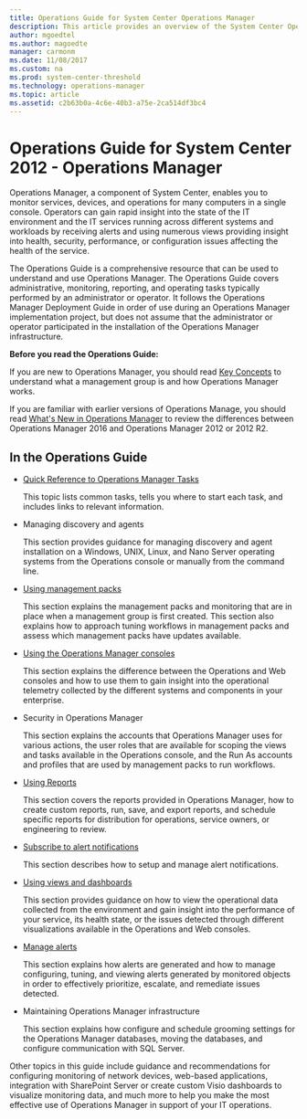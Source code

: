 ```yaml
---
title: Operations Guide for System Center Operations Manager
description: This article provides an overview of the System Center Operations Manager Operations Guide.
author: mgoedtel
ms.author: magoedte
manager: carmonm
ms.date: 11/08/2017
ms.custom: na
ms.prod: system-center-threshold
ms.technology: operations-manager
ms.topic: article
ms.assetid: c2b63b0a-4c6e-40b3-a75e-2ca514df3bc4
---
```


# Operations Guide for System Center 2012 - Operations Manager
Operations Manager, a component of System Center, enables you to monitor services, devices, and operations for many computers in a single console. Operators can gain rapid insight into the state of the IT environment and the IT services running across different systems and workloads by receiving alerts and using numerous views providing insight into health, security, performance, or configuration issues affecting the health of the service.  
  
The Operations Guide is a comprehensive resource that can be used to understand and use Operations Manager. The Operations Guide covers administrative, monitoring, reporting, and operating tasks typically performed by an administrator or operator. It follows the Operations Manager Deployment Guide in order of use during an Operations Manager implementation project, but does not assume that the administrator or operator participated in the installation of the Operations Manager infrastructure.  
  
**Before you read the Operations Guide:**  
  
If you are new to Operations Manager, you should read [Key Concepts](key-concepts.md) to understand what a management group is and how Operations Manager works.  
  
If you are familiar with earlier versions of Operations Manage, you should read [What's New in Operations Manager](what-is-new.md) to review the differences between Operations Manager 2016 and Operations Manager 2012 or 2012 R2.  
  
## In the Operations Guide  

-   [Quick Reference to Operations Manager Tasks](manage-quick-reference.md)  
  
    This topic lists common tasks, tells you where to start each task, and includes links to relevant information.  
  
-   Managing discovery and agents

    This section provides guidance for managing discovery and agent installation on a Windows, UNIX, Linux, and Nano Server operating systems from the Operations console or manually from the command line.  

-   [Using management packs](manage-overview-management-pack.md)

    This section explains the management packs and monitoring that are in place when a management group is first created.  This section also explains how to approach tuning workflows in management packs and assess which management packs have updates available.  
  
-   [Using the Operations Manager consoles](manage-consoles-comparison.md)

    This section explains the difference between the Operations and Web consoles and how to use them to gain insight into the operational telemetry collected by the different systems and components in your enterprise.
 
-   Security in Operations Manager  
  
    This section explains the accounts that Operations Manager uses for various actions, the user roles that are available for scoping the views and tasks available in the Operations console, and the Run As accounts and profiles that are used by management packs to run workflows.  
  
-   [Using Reports](manage-reports-installed-during-setup.md)

    This section covers the reports provided in Operations Manager, how to create custom reports, run, save, and export reports, and schedule specific reports for distribution for operations, service owners, or engineering to review.       
  
-   [Subscribe to alert notifications](manage-notifications-alert-notifications.md)

    This section describes how to setup and manage alert notifications.  

-   [Using views and dashboards](manage-console-view-types.md)

    This section provides guidance on how to view the operational data collected from the environment and gain insight into the performance of your service, its health state, or the issues detected through different visualizations available in the Operations and Web consoles.  

-   [Manage alerts](manage-alert-generation-overview.md)

    This section explains how alerts are generated and how to manage configuring, tuning, and viewing alerts generated by monitored objects in order to effectively prioritize, escalate, and remediate issues detected.  

-   Maintaining Operations Manager infrastructure 
  
    This section explains how configure and schedule grooming settings for the Operations Manager databases, moving the databases, and configure communication with SQL Server.  
  
Other topics in this guide include guidance and recommendations for configuring monitoring of network devices, web-based applications, integration with SharePoint Server or create custom Visio dashboards to visualize monitoring data, and much more to help you make the most effective use of Operations Manager in support of your IT operations.  
  
